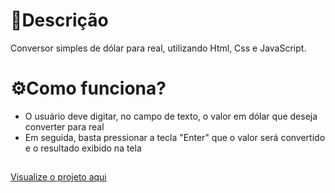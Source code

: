 # 📄Descrição
Conversor simples de dólar para real, utilizando Html, Css e JavaScript.

# ⚙️Como funciona?
- O usuário deve digitar, no campo de texto, o valor em dólar que deseja converter para real
- Em seguida, basta pressionar a tecla "Enter" que o valor será convertido e o resultado exibido na tela

##
<a href="">Visualize o projeto aqui</href>
